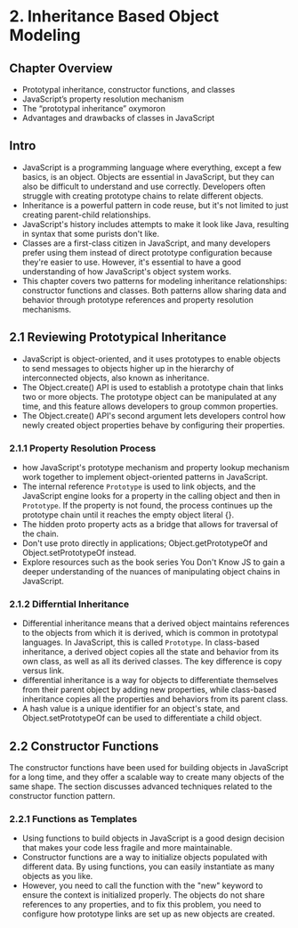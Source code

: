 # 2. Inheritance Based Object Modeling

## Chapter Overview

- Prototypal inheritance, constructor functions,
  and classes
- JavaScript’s property resolution mechanism
- The “prototypal inheritance” oxymoron
- Advantages and drawbacks of classes in
  JavaScript

## Intro

- JavaScript is a programming language where everything, except a few basics, is an object. Objects are essential in JavaScript, but they can also be difficult to understand and use correctly. Developers often struggle with creating prototype chains to relate different objects.
- Inheritance is a powerful pattern in code reuse, but it's not limited to just creating parent-child relationships.
- JavaScript's history includes attempts to make it look like Java, resulting in syntax that some purists don't like.
- Classes are a first-class citizen in JavaScript, and many developers prefer using them instead of direct prototype configuration because they're easier to use. However, it's essential to have a good understanding of how JavaScript's object system works.
- This chapter covers two patterns for modeling inheritance relationships: constructor functions and classes. Both patterns allow sharing data and behavior through prototype references and property resolution mechanisms.

## 2.1 Reviewing Prototypical Inheritance

- JavaScript is object-oriented, and it uses prototypes to enable objects to send messages to objects higher up in the hierarchy of interconnected objects, also known as inheritance.
- The Object.create() API is used to establish a prototype chain that links two or more objects. The prototype object can be manipulated at any time, and this feature allows developers to group common properties.
- The Object.create() API's second argument lets developers control how newly created object properties behave by configuring their properties.

### 2.1.1 Property Resolution Process

- how JavaScript's prototype mechanism and property lookup mechanism work together to implement object-oriented patterns in JavaScript.
- The internal reference `Prototype` is used to link objects, and the JavaScript engine looks for a property in the calling object and then in `Prototype`. If the property is not found, the process continues up the prototype chain until it reaches the empty object literal {}.
- The hidden proto property acts as a bridge that allows for traversal of the chain.
- Don't use proto directly in applications; Object.getPrototypeOf and Object.setPrototypeOf instead.
- Explore resources such as the book series You Don't Know JS to gain a deeper understanding of the nuances of manipulating object chains in JavaScript.

### 2.1.2 Differntial Inheritance

- Differential inheritance means that a derived object maintains references to the objects from which it is derived, which is common in prototypal languages. In JavaScript, this is called `Prototype`. In class-based inheritance, a derived object copies all the state and behavior from its own class, as well as all its derived classes. The key difference is copy versus link.
- differential inheritance is a way for objects to differentiate themselves from their parent object by adding new properties, while class-based inheritance copies all the properties and behaviors from its parent class.
- A hash value is a unique identifier for an object's state, and Object.setPrototypeOf can be used to differentiate a child object.

## 2.2 Constructor Functions

The constructor functions have been used for building objects in JavaScript for a long time, and they offer a scalable way to create many objects of the same shape. The section discusses advanced techniques related to the constructor function pattern.

### 2.2.1 Functions as Templates

- Using functions to build objects in JavaScript is a good design decision that makes your code less fragile and more maintainable.
- Constructor functions are a way to initialize objects populated with different data. By using functions, you can easily instantiate as many objects as you like.
- However, you need to call the function with the "new" keyword to ensure the context is initialized properly. The objects do not share references to any properties, and to fix this problem, you need to configure how prototype links are set up as new objects are created.
